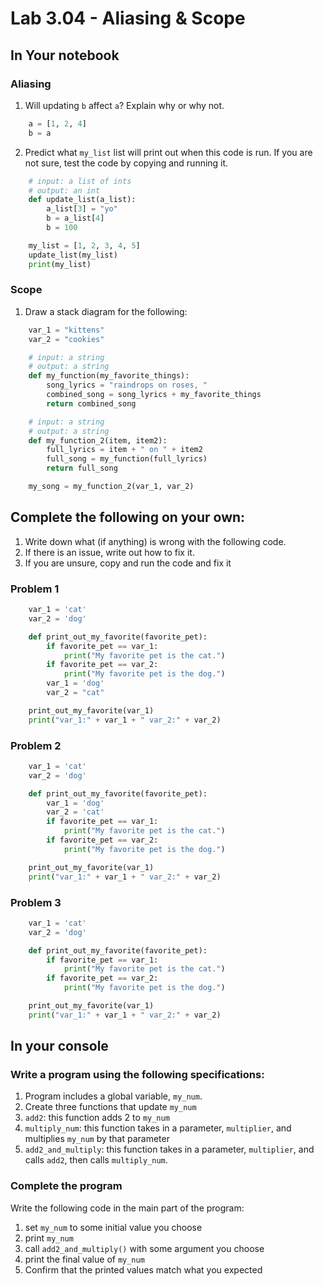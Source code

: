 # Lab 3.04 - Aliasing & Scope

## In Your notebook

### Aliasing

1. Will updating `b` affect `a`? Explain why or why not.

```python
    a = [1, 2, 4]
    b = a
```

2. Predict what `my_list` list will print out when this code is run. If you are not sure, test the code by copying and running it.

```python
    # input: a list of ints
    # output: an int
    def update_list(a_list):
        a_list[3] = "yo"
        b = a_list[4]
        b = 100

    my_list = [1, 2, 3, 4, 5]
    update_list(my_list)
    print(my_list)
```

### Scope

1. Draw a stack diagram for the following:

```python
    var_1 = "kittens"
    var_2 = "cookies"

    # input: a string
    # output: a string
    def my_function(my_favorite_things):
        song_lyrics = "raindrops on roses, "
        combined_song = song_lyrics + my_favorite_things
        return combined_song

    # input: a string
    # output: a string
    def my_function_2(item, item2):
        full_lyrics = item + " on " + item2
        full_song = my_function(full_lyrics)
        return full_song

    my_song = my_function_2(var_1, var_2)
```

## Complete the following on your own:

1. Write down what (if anything) is wrong with the following code.
2. If there is an issue, write out how to fix it.
3. If you are unsure, copy and run the code and fix it

### Problem 1

```python
    var_1 = 'cat'
    var_2 = 'dog'

    def print_out_my_favorite(favorite_pet):
        if favorite_pet == var_1:
            print("My favorite pet is the cat.")
        if favorite_pet == var_2:
            print("My favorite pet is the dog.")
        var_1 = 'dog'
        var_2 = "cat"

    print_out_my_favorite(var_1)
    print("var_1:" + var_1 + " var_2:" + var_2)
```

### Problem 2

```python
    var_1 = 'cat'
    var_2 = 'dog'

    def print_out_my_favorite(favorite_pet):
        var_1 = 'dog'
        var_2 = 'cat'
        if favorite_pet == var_1:
            print("My favorite pet is the cat.")
        if favorite_pet == var_2:
            print("My favorite pet is the dog.")

    print_out_my_favorite(var_1)
    print("var_1:" + var_1 + " var_2:" + var_2)
```

### Problem 3

```python
    var_1 = 'cat'
    var_2 = 'dog'

    def print_out_my_favorite(favorite_pet):
        if favorite_pet == var_1:
            print("My favorite pet is the cat.")
        if favorite_pet == var_2:
            print("My favorite pet is the dog.")

    print_out_my_favorite(var_1)
    print("var_1:" + var_1 + " var_2:" + var_2)
```

## In your console

### Write a program using the following specifications:

1. Program includes a global variable, `my_num`.
2. Create three functions that update `my_num`
3. `add2`: this function adds 2 to `my_num`
4. `multiply_num`: this function takes in a parameter, `multiplier`, and multiplies `my_num` by that parameter
5. `add2_and_multiply`: this function takes in a parameter, `multiplier`, and calls `add2`, then calls `multiply_num`.
  
### Complete the program

Write the following code in the main part of the program:

1. set `my_num` to some initial value you choose
2. print `my_num`
3. call `add2_and_multiply()` with some argument you choose
4. print the final value of `my_num`
5. Confirm that the printed values match what you expected